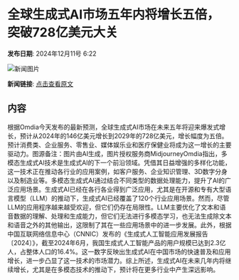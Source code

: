 # 全球生成式AI市场五年内将增长五倍，突破728亿美元大关

**发布日期**: 2024年12月11号 6:22

![新闻图片](https://pic.chinaz.com/picmap/202304171730166152_1.jpg)

**新闻链接**: [点击查看原文](https://www.aibase.com/zh/news/13865)

## 内容

根据Omdia今天发布的最新预测，全球生成式AI市场在未来五年将迎来爆发式增长，预计从2024年的146亿美元增长到2029年的728亿美元，增长幅度为五倍。预计消费类、企业服务、零售业、媒体娱乐业和医疗保健业将成为这一增长的主要驱动力。图源备注：图片由AI生成，图片授权服务商MidjourneyOmdia指出，多模态生成式AI技术是生成式AI的下一个前沿领域。凭借其日益增强的多样化功能，这一技术正在推动各行业的应用案例，如客户服务、企业知识管理、3D数字分身以及制造业等。多模态生成式AI通过结合不同类型的数据处理能力，提升了AI的广泛应用场景。生成式AI已经在各行各业得到广泛应用，尤其是在开源和专有大型语言模型（LLM）的推动下，生成式AI已经覆盖了120个行业应用场景。然而，尽管LLM的应用程序越来越受欢迎，但它们仍存在局限性。LLM主要优化了文本和语音数据的理解、处理和生成能力，但它们无法进行多模态学习，也无法生成除文本和语音之外的其他输出，这限制了其在一些应用场景中的进一步发展。此外，根据中国互联网络信息中心（CNNIC）发布的《生成式人工智能应用发展报告〔2024〕》，截至2024年6月，我国生成式人工智能产品的用户规模已达到2.3亿人，占整体人口的16.4%。这一数字反映出生成式AI在中国市场的快速普及和应用增长，进一步凸显了这一技术的市场潜力。综上所述，生成式AI在未来几年内将继续增长，尤其是在多模态技术的推动下，预计将在更多行业中产生深远影响。

